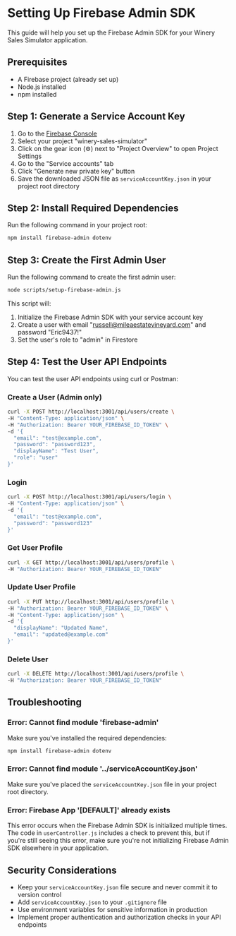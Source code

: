 # Setting Up Firebase Admin SDK

This guide will help you set up the Firebase Admin SDK for your Winery Sales Simulator application.

## Prerequisites

- A Firebase project (already set up)
- Node.js installed
- npm installed

## Step 1: Generate a Service Account Key

1. Go to the [Firebase Console](https://console.firebase.google.com/)
2. Select your project "winery-sales-simulator"
3. Click on the gear icon (⚙️) next to "Project Overview" to open Project Settings
4. Go to the "Service accounts" tab
5. Click "Generate new private key" button
6. Save the downloaded JSON file as `serviceAccountKey.json` in your project root directory

## Step 2: Install Required Dependencies

Run the following command in your project root:

```bash
npm install firebase-admin dotenv
```

## Step 3: Create the First Admin User

Run the following command to create the first admin user:

```bash
node scripts/setup-firebase-admin.js
```

This script will:
1. Initialize the Firebase Admin SDK with your service account key
2. Create a user with email "russell@mileaestatevineyard.com" and password "Eric9437!"
3. Set the user's role to "admin" in Firestore

## Step 4: Test the User API Endpoints

You can test the user API endpoints using curl or Postman:

### Create a User (Admin only)

```bash
curl -X POST http://localhost:3001/api/users/create \
-H "Content-Type: application/json" \
-H "Authorization: Bearer YOUR_FIREBASE_ID_TOKEN" \
-d '{
  "email": "test@example.com",
  "password": "password123",
  "displayName": "Test User",
  "role": "user"
}'
```

### Login

```bash
curl -X POST http://localhost:3001/api/users/login \
-H "Content-Type: application/json" \
-d '{
  "email": "test@example.com",
  "password": "password123"
}'
```

### Get User Profile

```bash
curl -X GET http://localhost:3001/api/users/profile \
-H "Authorization: Bearer YOUR_FIREBASE_ID_TOKEN"
```

### Update User Profile

```bash
curl -X PUT http://localhost:3001/api/users/profile \
-H "Authorization: Bearer YOUR_FIREBASE_ID_TOKEN" \
-H "Content-Type: application/json" \
-d '{
  "displayName": "Updated Name",
  "email": "updated@example.com"
}'
```

### Delete User

```bash
curl -X DELETE http://localhost:3001/api/users/profile \
-H "Authorization: Bearer YOUR_FIREBASE_ID_TOKEN"
```

## Troubleshooting

### Error: Cannot find module 'firebase-admin'

Make sure you've installed the required dependencies:

```bash
npm install firebase-admin dotenv
```

### Error: Cannot find module '../serviceAccountKey.json'

Make sure you've placed the `serviceAccountKey.json` file in your project root directory.

### Error: Firebase App '[DEFAULT]' already exists

This error occurs when the Firebase Admin SDK is initialized multiple times. The code in `userController.js` includes a check to prevent this, but if you're still seeing this error, make sure you're not initializing Firebase Admin SDK elsewhere in your application.

## Security Considerations

- Keep your `serviceAccountKey.json` file secure and never commit it to version control
- Add `serviceAccountKey.json` to your `.gitignore` file
- Use environment variables for sensitive information in production
- Implement proper authentication and authorization checks in your API endpoints 
